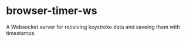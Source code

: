 # browser-timer-ws


A Websocket server for receiving keystroke data and saveing them with timestamps.
 

